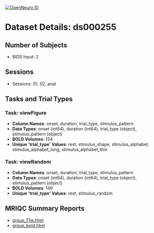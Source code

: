 [![OpenNeuro ID](https://img.shields.io/badge/OpenNeuro_Dataset-ds000255-blue?style=for-the-badge)](https://openneuro.org/datasets/ds000255)

# Dataset Details: ds000255

## Number of Subjects
- BIDS Input: 2

## Sessions
- Sessions: 01, 02, anat

## Tasks and Trial Types
### Task: viewFigure
- **Column Names**: onset, duration, trial_type, stimulus_pattern
- **Data Types**: onset (int64), duration (int64), trial_type (object), stimulus_pattern (object)
- **BOLD Volumes**: 134
- **Unique 'trial_type' Values**: rest, stimulus_shape, stimulus_alphabet, stimulus_alphabet_long, stimulus_alphabet_thin

### Task: viewRandom
- **Column Names**: onset, duration, trial_type, stimulus_pattern
- **Data Types**: onset (int64), duration (int64), trial_type (object), stimulus_pattern (object)
- **BOLD Volumes**: 149
- **Unique 'trial_type' Values**: rest, stimulus_random

## MRIQC Summary Reports
- [group_T1w.html](https://htmlpreview.github.io/?https://github.com/demidenm/openneuro_glmfitlins/blob/main/statsmodel_specs/ds000255/mriqc_summary/group_T1w.html)
- [group_bold.html](https://htmlpreview.github.io/?https://github.com/demidenm/openneuro_glmfitlins/blob/main/statsmodel_specs/ds000255/mriqc_summary/group_bold.html)
